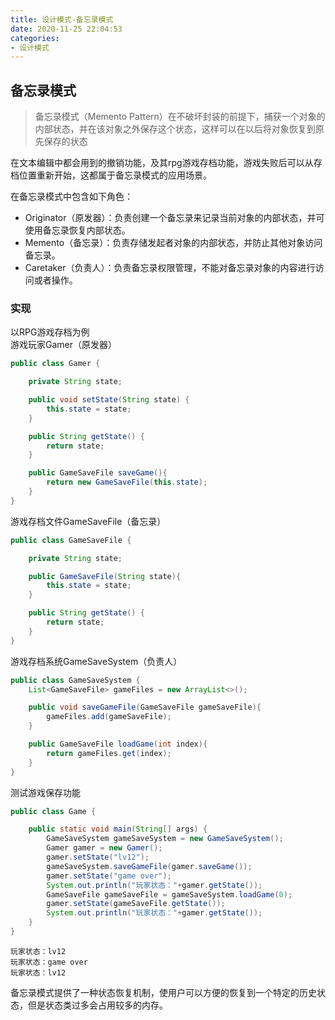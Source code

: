 ```yaml
---
title: 设计模式-备忘录模式
date: 2020-11-25 22:04:53
categories: 
- 设计模式
---
```

## 备忘录模式
> 备忘录模式（Memento Pattern）在不破坏封装的前提下，捕获一个对象的内部状态，并在该对象之外保存这个状态，这样可以在以后将对象恢复到原先保存的状态

在文本编辑中都会用到的撤销功能，及其rpg游戏存档功能，游戏失败后可以从存档位置重新开始，这都属于备忘录模式的应用场景。

在备忘录模式中包含如下角色：
- Originator（原发器）：负责创建一个备忘录来记录当前对象的内部状态，并可使用备忘录恢复内部状态。
- Memento（备忘录）：负责存储发起者对象的内部状态，并防止其他对象访问备忘录。
- Caretaker（负责人）：负责备忘录权限管理，不能对备忘录对象的内容进行访问或者操作。

<!--more-->

### 实现
以RPG游戏存档为例  
游戏玩家Gamer（原发器）  
```java
public class Gamer {

    private String state;

    public void setState(String state) {
        this.state = state;
    }

    public String getState() {
        return state;
    }

    public GameSaveFile saveGame(){
        return new GameSaveFile(this.state);
    }
}

```
游戏存档文件GameSaveFile（备忘录）
```java
public class GameSaveFile {

    private String state;

    public GameSaveFile(String state){
        this.state = state;
    }

    public String getState() {
        return state;
    }
}
```

游戏存档系统GameSaveSystem（负责人）
```java
public class GameSaveSystem {
    List<GameSaveFile> gameFiles = new ArrayList<>();

    public void saveGameFile(GameSaveFile gameSaveFile){
        gameFiles.add(gameSaveFile);
    }

    public GameSaveFile loadGame(int index){
        return gameFiles.get(index);
    }
}
```

测试游戏保存功能
```java
public class Game {

    public static void main(String[] args) {
        GameSaveSystem gameSaveSystem = new GameSaveSystem();
        Gamer gamer = new Gamer();
        gamer.setState("lv12");
        gameSaveSystem.saveGameFile(gamer.saveGame());
        gamer.setState("game over");
        System.out.println("玩家状态："+gamer.getState());
        GameSaveFile gameSaveFile = gameSaveSystem.loadGame(0);
        gamer.setState(gameSaveFile.getState());
        System.out.println("玩家状态："+gamer.getState());
    }
}

```
```
玩家状态：lv12
玩家状态：game over
玩家状态：lv12
```
备忘录模式提供了一种状态恢复机制，使用户可以方便的恢复到一个特定的历史状态，但是状态类过多会占用较多的内存。

